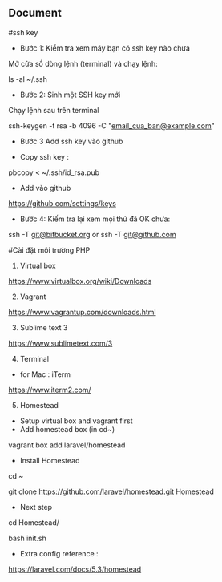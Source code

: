 ## Document

#ssh key 

- Bước 1: Kiểm tra xem máy bạn có ssh key nào chưa

Mở cửa sổ dòng lệnh (terminal) và chạy lệnh:

ls -al ~/.ssh

- Bước 2: Sinh một SSH key mới

Chạy lệnh sau trên terminal

ssh-keygen -t rsa -b 4096 -C "email_cua_ban@example.com"

- Bước 3 Add ssh key vào github 

 + Copy ssh key :
 
pbcopy < ~/.ssh/id_rsa.pub

 + Add vào github

https://github.com/settings/keys

- Bước 4: Kiếm tra lại xem mọi thứ đã OK chưa:

ssh -T git@bitbucket.org
or
ssh -T git@github.com

#Cài đặt môi trường PHP
 
 1. Virtual box 
 
https://www.virtualbox.org/wiki/Downloads
 
 2. Vagrant 
 
https://www.vagrantup.com/downloads.html
 
 3. Sublime text 3
 
https://www.sublimetext.com/3
 
 4. Terminal 
 
 - for Mac : iTerm
 
https://www.iterm2.com/
 
 5. Homestead
 
 - Setup virtual box and vagrant first
 - Add homestead box (in cd~)
 
vagrant box add laravel/homestead

- Install Homestead

cd ~

git clone https://github.com/laravel/homestead.git Homestead

- Next step

cd Homestead/

bash init.sh

- Extra config reference :

https://laravel.com/docs/5.3/homestead
 
 
 
